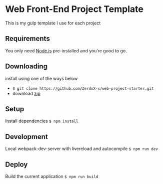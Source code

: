 # Web Front-End Project Template

This is my gulp template I use for each project

## Requirements

You only need [Node.js](https://nodejs.org) pre-installed and you’re good to go.

## Downloading

install using one of the ways below

* `$ git clone https://github.com/ZerdoX-x/web-project-starter.git`
* download [zip](https://github.com/ZerdoX-x/webpack-template/archive/master.zip)

## Setup
Install dependencies
`$ npm install`

## Development
Local webpack-dev-server with livereload and autocompile
`$ npm run dev`

## Deploy
Build the current application
`$ npm run build`